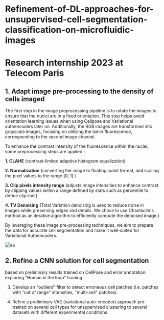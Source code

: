 # Refinement-of-DL-approaches-for-unsupervised-cell-segmentation-classification-on-microfluidic-images
# Research internship 2023 at Telecom Paris



## 1. Adapt image pre-processing to the density of cells imaged

The first step in the image preprocessing pipeline is to rotate the images to ensure that the nuclei are in a fixed orientation. This step helps avoid orientation learning issues when using Cellpose and Variational autoencoders later on. Additionally, the RGB images are transformed into grayscale images, focusing on utilizing the lamin fluorescence, corresponding to the second image channel. 

To enhance the contrast intensity of the fluorescence within the nuclei, some preprocessing steps are applied :
    
**1. CLAHE** (contrast-limited adaptive histogram equalization)

**2. Normalization** (converting the image to floating-point format, and scaling the pixel values to the range [0, 1] )

**3. Clip pixels intensity range** (adjusts image intensities to enhance contrast by clipping values within a range defined by stats such as percentile to define clip limit)

**4. TV Denoising** (Total Variation denoising is used to reduce noise in images while preserving edges and details. We chose to use Chambolle's method as an iterative algorithm to efficiently compute the denoised image.)

By leveraging these image pre-processing techniques, we aim to prepare the data for accurate cell segmentation and make it well-suited for Variational Autoencoders. 

![aa](https://github.com/souheib1/Refinement-of-DL-approaches-for-unsupervised-cell-segmentation-classification-on-microfluidic-images/assets/73786465/c385c0bc-eda3-4612-bbbf-bb90a6063720)


## 2. Refine a CNN solution for cell segmentation 
based on preliminary results trained on CellPose and error annotation exploring "Human in the loop" training.

3. Develop an "outliers" filter to detect erroneous cell patches (i.e. patches with "out of range" intensities, "multi-cell" patches).

4. Refine a preliminary VAE (variational auto-encoder) approach pre-trained on several cell types for unsupervised clustering to several datasets with different experimental conditions.
